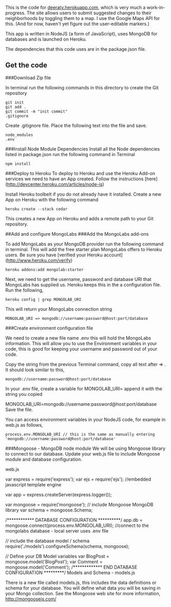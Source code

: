 This is the code for [deeraty.herokuapp.com](deeraty.herokuapp.com), which is very much a work-in-progress.
The site allows users to submit suggested changes to their neighborhoods by toggling them to a map. I use the Google Maps API for this.
(And for now, haven't yet figure out the user-editable markers.)

This app is written in NodeJS (a form of JavaScript), uses MongoDB for databases and is launched on Heroku.

The dependencies that this code uses are in the package.json file.

## Get the code

###Download Zip file

In terminal run the following commands in this directory to create the Git repository

	git init
	git add .
	git commit -m "init commit"
	.gitignore

Create .gitignore file. Place the following text into the file and save.

	node_modules
	.env

###Install Node Module Dependencies
Install all the Node dependencies listed in package.json run the following command in Terminal

	npm install

###Deploy to Heroku
To deploy to Heroku and use the Heroku Add-on services we need to have an App created. Follow the instructions [here] (http://devcenter.heroku.com/articles/node-js)

Install Heroku toolbelt if you do not already have it installed.
Create a new App on Heroku with the following command

	heroku create --stack cedar
	
This creates a new App on Heroku and adds a remote path to your Git repository.

##Add and configure MongoLabs
###Add the MongoLabs add-ons

To add MongoLabs as your MongoDB provider run the following command in terminal. This will add the free starter plan MongoLabs offers to Heroku users. Be sure you have [verified your Heroku account] (http://www.heroku.com/verify)

	heroku addons:add mongolab:starter


Next, we need to get the username, password and database URI that MongoLabs has supplied us. Heroku keeps this in the a configuration file. Run the following,

	heroku config | grep MONGOLAB_URI

This will return your MongoLabs connection string

	MONGOLAB_URI => mongodb://username:password@host:port/database
	
###Create environment configuration file

We need to create a new file name .env this will hold the MongoLabs information. This will allow you to use the Environment variables in your code, this is good for keeping your username and password out of your code.

Copy the string from the previous Terminal command, copy all text after => . It should look similar to this,

	mongodb://username:password@host:port/database
	
In your .env file, create a variable for MONGOLAB_URI= append it with the string you copied

MONGOLAB_URI=mongodb://username:password@host:port/database
Save the file.

You can access environment variables in your NodeJS code, for example in web.js as follows,

	process.env.MONGOLAB_URI // this is the same as manually entering 'mongodb://username:password@host:port/database'

###Mongoose - MongoDB node module
We will be using Mongoose library to connect to our database. Update your web.js file to include Mongoose module and database configuration.

web.js

var express = require('express'); 
var ejs = require('ejs'); //embedded javascript template engine

var app = express.createServer(express.logger());

var mongoose = require('mongoose'); // include Mongoose MongoDB library
var schema = mongoose.Schema; 

/************ DATABASE CONFIGURATION **********/
app.db = mongoose.connect(process.env.MONGOLAB_URI); //connect to the mongolabs database - local server uses .env file

// include the database model / schema
require('./models').configureSchema(schema, mongoose);

// Define your DB Model variables
var BlogPost = mongoose.model('BlogPost');
var Comment = mongoose.model('Comment');
/************* END DATABASE CONFIGURATION *********/
Models and Schema - models.js

There is a new file called models.js, this includes the data definitions or schema for your database. You will define what data you will be saving in your Mongo collection. See the Mongoose web site for more information, http://mongoosejs.com/